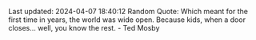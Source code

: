 Last updated: 2024-04-07 18:40:12
Random Quote: Which meant for the first time in years, the world was wide open. Because kids, when a door closes... well, you know the rest. - Ted Mosby